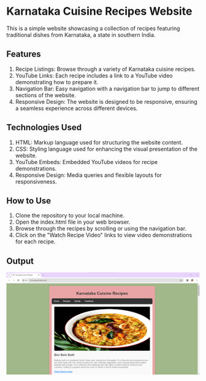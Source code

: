 # Karnataka Cuisine Recipes Website
This is a simple website showcasing a collection of recipes featuring traditional dishes from Karnataka, a state in southern India.

## Features
1. Recipe Listings: Browse through a variety of Karnataka cuisine recipes.
2. YouTube Links: Each recipe includes a link to a YouTube video demonstrating how to prepare it.
3. Navigation Bar: Easy navigation with a navigation bar to jump to different sections of the website.
4. Responsive Design: The website is designed to be responsive, ensuring a seamless experience across different devices.
## Technologies Used
1. HTML: Markup language used for structuring the website content.
2. CSS: Styling language used for enhancing the visual presentation of the website.
3. YouTube Embeds: Embedded YouTube videos for recipe demonstrations.
4. Responsive Design: Media queries and flexible layouts for responsiveness.
## How to Use
1. Clone the repository to your local machine.
2. Open the index.html file in your web browser.
3. Browse through the recipes by scrolling or using the navigation bar.
4. Click on the "Watch Recipe Video" links to view video demonstrations for each recipe.
## Output
![Bisi Bele Bath](https://github.com/chaithrabc/Karnataka-Cuisine-Recipes/blob/main/images/img%201.png)
